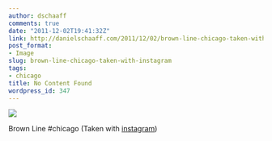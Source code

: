 ```yaml
---
author: dschaaff
comments: true
date: "2011-12-02T19:41:32Z"
link: http://danielschaaff.com/2011/12/02/brown-line-chicago-taken-with-instagram/
post_format:
- Image
slug: brown-line-chicago-taken-with-instagram
tags:
- chicago
title: No Content Found
wordpress_id: 347
---
```


![](https://danielschaaff.files.wordpress.com/2011/12/tumblr_lvldd8micb1qcnv82o1_1280.jpg)

Brown Line #chicago  (Taken with [instagram](http://instagr.am))

